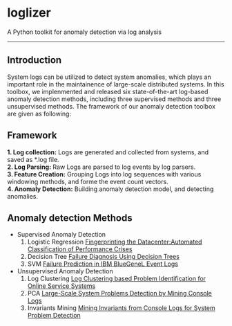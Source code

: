 # loglizer
A Python toolkit for anomaly detection via log analysis

***
## Introduction
System logs can be utilized to detect system anomalies, which plays an important role in the maintainence of large-scale distributed systems. In this toolbox, we implenmented and released six state-of-the-art log-based anomaly detection methods, including three supervised methods and three unsupervised methods. The framework of our anomaly detection toolbox are given as following:

## Framework
**1. Log collection:** Logs are generated and collected from systems, and saved as \*.log file.    
**2. Log Parsing:** Raw Logs are parsed to log events by log parsers.  
**3. Feature Creation:** Grouping Logs into log sequences with various windowing methods, and forme the event count vectors.  
**4. Anomaly Detection:** Building anomaly detection model, and detecting anomalies.  

## Anomaly detection Methods
* Supervised Anomaly Detection
  1. Logistic Regression [Fingerprinting the Datacenter:Automated Classification of Performance Crises]()
  2. Decision Tree [Failure Diagnosis Using Decision Trees]()
  3. SVM [Failure Prediction in IBM BlueGeneL Event Logs]()
* Unsupervised Anomaly Detection
  1. Log Clustering [Log Clustering based Problem Identification for Online Service Systems]()
  2. PCA [Large-Scale System Problems Detection by Mining Console Logs]()
  3. Invariants Mining [Mining Invariants from Console Logs for System Problem Detection]()


